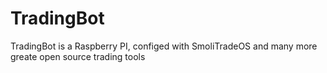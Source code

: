 # TradingBot
TradingBot is a Raspberry PI, configed with SmoliTradeOS and many more greate open source trading tools
